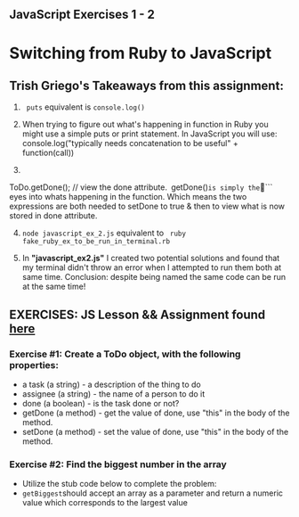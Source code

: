 ## JavaScript Exercises 1 - 2

# Switching from Ruby to JavaScript
## Trish Griego's Takeaways from this assignment:
1. ``` puts``` equivalent is ```console.log()```

2. When trying to figure out what's happening in function in Ruby you might use a simple puts or print statement. In JavaScript you will use: console.log("typically needs concatenation to be useful" + function(call))

3. ```ToDo.setDone(); // complete task.
ToDo.getDone(); // view the done attribute.``` ```getDone()``` is simply the ```👀``` eyes into whats happening in the function. Which means the two expressions are both needed to setDone to true & then to view what is now stored in done attribute.

4. ```node javascript_ex_2.js``` equivalent to ``` ruby fake_ruby_ex_to_be_run_in_terminal.rb```

5. In **"javascript_ex2.js"** I created two potential solutions and found that my terminal didn't throw an error when I attempted to run them both at same time. Conclusion: despite being named the same code can be run at the same time!


## EXERCISES: JS Lesson && Assignment found [here](https://github.com/Ada-Developers-Academy/daily-curriculum/blob/master/topic_resources/javascript/javascript-101.md)

### Exercise #1: Create a ToDo object, with the following properties:

- a task (a string) - a description of the thing to do
- assignee (a string) - the name of a person to do it
- done (a boolean) - is the task done or not?
- getDone (a method) - get the value of done, use "this" in the body of the method.
- setDone (a method) - set the value of done, use "this" in the body of the method.

### Exercise #2: Find the biggest number in the array

- Utilize the stub code below to complete the problem:
 - `getBiggest`should accept an array as a parameter and return a numeric value which corresponds to the largest value
